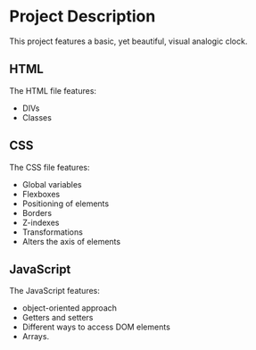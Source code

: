 # Project Description

This project features a basic, yet beautiful, visual analogic clock.

## HTML
The HTML file features:
- DIVs
- Classes

## CSS
The CSS file features:
- Global variables
- Flexboxes
- Positioning of elements
- Borders
- Z-indexes
- Transformations
- Alters the axis of elements

## JavaScript
The JavaScript features:
- object-oriented approach
- Getters and setters
- Different ways to access DOM elements
- Arrays.